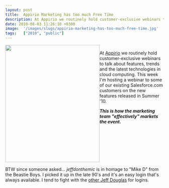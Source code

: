 ```yaml
---
layout: post
title:  Appirio Marketing has too much Free Time
description: At Appirio we routinely hold customer-exclusive webinars to talk about features, trends and the latest technologies in cloud computing. This week Im hosting a webinar to some of our existing Salesforce.com customers on the new features released in Summer 10. This is how the marketing team effectively markets the event.  BTW since someone asked... jeffdonthemic  is in homage to Mike D from the Beastie Boys. I picked it up in the late 90s and its an easy login thats always available. I tend to fig
date: 2010-08-03 11:26:10 +0300
image:  '/images/slugs/appirio-marketing-has-too-much-free-time.jpg'
tags:   ["2010", "public"]
---
```

<p><img style="float: left;" src="http://res.cloudinary.com/blog-jeffdouglas-com/image/upload/v1401028659/wsj8gyuoqz3cmtsxnodm.png" alt="" width="300" height="372" /><br>At <a href="http://www.appirio.com" target="_blank">Appirio</a> we routinely hold customer-exclusive webinars to talk about features, trends and the latest technologies in cloud computing. This week I'm hosting a webinar to some of our existing Salesforce.com customers on the new features released in Summer '10.</p> 
<p><em><strong>This is how the marketing team "effectively" markets the event.</strong></em></p>
<br clear="all">
<p>BTW since someone asked... <em>jeffdonthemic</em> is in homage to "Mike D" from the Beastie Boys. I picked it up in the late 90's and it's an easy login that's always available. I tend to fight with the <a href="http://jeffdouglas.wordpress.com/">other Jeff Douglas</a> for logins.</p>
